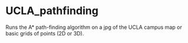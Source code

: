 # UCLA_pathfinding
Runs the A* path-finding algorithm on a jpg of the UCLA campus map or basic grids of points (2D or 3D).
